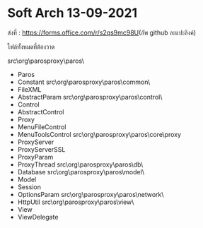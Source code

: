 # Soft Arch 13-09-2021

ส่งที่ :​ https://forms.office.com/r/s2qs9mc98U​ (อัพ github ละแปะลิงค์)

ไฟล์ทั้งหมดที่ต้องวาด

src\org\parosproxy\paros\​
 - Paros​
 - Constant​
src\org\parosproxy\paros\common\​
 - FileXML​
 - AbstractParam​
src\org\parosproxy\paros\control\​
 - Control​
 - AbstractControl​
 - Proxy​
 - MenuFileControl​
 - MenuToolsControl​
src\org\parosproxy\paros\core\proxy​
 - ProxyServer
 - ProxyServerSSL​
 - ProxyParam​
 - ProxyThread​
src\org\parosproxy\paros\db\​
 - Database​
src\org\parosproxy\paros\model\​
 - Model​
 - Session​
 - OptionsParam​
src\org\parosproxy\paros\network\​
 - HttpUtil​
src\org\parosproxy\paros\view\​
 - View​
 - ViewDelegate​